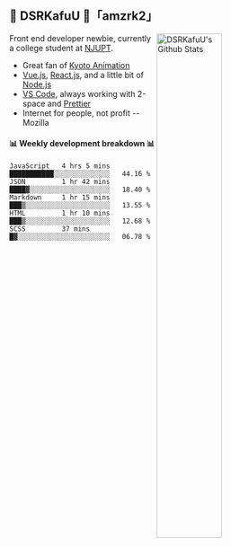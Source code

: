 ## 🍥 DSRKafuU 🍥「amzrk2」

<img align="right" alt="DSRKafuU's Github Stats" width="48%" src="https://github-readme-stats.vercel.app/api?username=amzrk2&count_private=true&show_icons=true&title_color=7793cc&icon_color=7793cc&text_color=595858&bg_color=ffffff" />

Front end developer newbie, currently a college student at [NJUPT](https://www.njupt.edu.cn).

- Great fan of [Kyoto Animation](https://www.kyotoanimation.co.jp)
- [Vue.js](https://vuejs.org), [React.js](https://reactjs.org), and a little bit of [Node.js](https://nodejs.org)
- [VS Code](https://code.visualstudio.com), always working with 2-space and [Prettier](https://prettier.io)
- Internet for people, not profit -- Mozilla

#### :bar_chart: Weekly development breakdown :bar_chart:

<!--START_SECTION:waka-->
```text
JavaScript   4 hrs 5 mins    ███████████░░░░░░░░░░░░░░   44.16 % 
JSON         1 hr 42 mins    ████▓░░░░░░░░░░░░░░░░░░░░   18.40 % 
Markdown     1 hr 15 mins    ███▒░░░░░░░░░░░░░░░░░░░░░   13.55 % 
HTML         1 hr 10 mins    ███▒░░░░░░░░░░░░░░░░░░░░░   12.68 % 
SCSS         37 mins         █▓░░░░░░░░░░░░░░░░░░░░░░░   06.78 % 
```
<!--END_SECTION:waka-->

